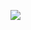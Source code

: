 [![](https://mermaid.ink/img/pako:eNqFVk1v00AQ_SurPaKkuPkkVtVLkDhQuFAhBEErY2-yVuN15KxLS5UD4oQQgh44cWmIOBSIVAQIKT704Cr_w_-E_bATO7aDL_HuvHk782Zn4jNouhaGOhwzg-G7tjHwDKd6XOtRwJ9nt56DanUfHCyvouAzQyfYQeNoMaNoRKLFpaOD-yScmgSQ8IIOwHF44YIouOSvVhR85T-Kpsxdch-GPxx0ZEeLa-f2QRS8N3XwKArmCQPjZqDMMVvOQdI82eBGJrEREyimgy7hOAqkHcRnK7ItbpK2S7B5hDx8bOOXOrj5KM9Ty5ghjVAJkfCbgwZ2FHxAUhddbSl55H6slyKQyue9wJkyp-twSIxTdHMeBZ9sHnVwjoZC2dmKSspTilH5CCWQEy2--2uf9K6E8QOVdRJrnosu0TyTJ9dncU0LctxArqV1fZZWIdkrSv4er4zI653BixQFbzmh4aL0KeLZhkoJMCLLq-WUDhDj60sTjYk9yulRBNpGwohBCWJuOKX_5UphJWX4eoSccCZUWsyEWOF0zVFglE5C779MZbdGp3cLq6m0tvtIveztmcS1Tby_n7rRogjxlUviRC4d2hQnbZg3CHzCqkCrM-R14aMCUd5mcypKtIpRTpHfqypmffgoQMNwntGLN3T4C2TapxBXcIlkDKIEP0vKVQLIJVDunAcUFqEw4m0yxW4l1rhY2EVW-Ee0wDIJLJkvGVORNl3i8xFI0QvePQq1ebPKENL9sYzJJP5pFLyh6QjEU2RVbS36cwO83iuZRtlcBOYhCb_QfNS57bhvuNhE9lFm-iufMmsSC6zAgWdbUGeejyvQwZ5jiCWUmvYgI9jBPajzVwv3DX_IerBHJ9xtZNCnrusknp7rDwjU-8ZwzFf-yFr_Ba8gmFrY67o-ZVDv1CQF1M_gCdR377R3Go1aq9lutLW2Vt_l1lOoV2ud5o5W01otraFp9Y7WmlTgK3lqY6epaVqnqdU6nbrWqtcrEFs2c70H6htAfgpM_gG1F0mk?type=png)](https://mermaid.live/edit#pako:eNqFVk1v00AQ_SurPaKkuPkkVtVLkDhQuFAhBEErY2-yVuN15KxLS5UD4oQQgh44cWmIOBSIVAQIKT704Cr_w_-E_bATO7aDL_HuvHk782Zn4jNouhaGOhwzg-G7tjHwDKd6XOtRwJ9nt56DanUfHCyvouAzQyfYQeNoMaNoRKLFpaOD-yScmgSQ8IIOwHF44YIouOSvVhR85T-Kpsxdch-GPxx0ZEeLa-f2QRS8N3XwKArmCQPjZqDMMVvOQdI82eBGJrEREyimgy7hOAqkHcRnK7ItbpK2S7B5hDx8bOOXOrj5KM9Ty5ghjVAJkfCbgwZ2FHxAUhddbSl55H6slyKQyue9wJkyp-twSIxTdHMeBZ9sHnVwjoZC2dmKSspTilH5CCWQEy2--2uf9K6E8QOVdRJrnosu0TyTJ9dncU0LctxArqV1fZZWIdkrSv4er4zI653BixQFbzmh4aL0KeLZhkoJMCLLq-WUDhDj60sTjYk9yulRBNpGwohBCWJuOKX_5UphJWX4eoSccCZUWsyEWOF0zVFglE5C779MZbdGp3cLq6m0tvtIveztmcS1Tby_n7rRogjxlUviRC4d2hQnbZg3CHzCqkCrM-R14aMCUd5mcypKtIpRTpHfqypmffgoQMNwntGLN3T4C2TapxBXcIlkDKIEP0vKVQLIJVDunAcUFqEw4m0yxW4l1rhY2EVW-Ee0wDIJLJkvGVORNl3i8xFI0QvePQq1ebPKENL9sYzJJP5pFLyh6QjEU2RVbS36cwO83iuZRtlcBOYhCb_QfNS57bhvuNhE9lFm-iufMmsSC6zAgWdbUGeejyvQwZ5jiCWUmvYgI9jBPajzVwv3DX_IerBHJ9xtZNCnrusknp7rDwjU-8ZwzFf-yFr_Ba8gmFrY67o-ZVDv1CQF1M_gCdR377R3Go1aq9lutLW2Vt_l1lOoV2ud5o5W01otraFp9Y7WmlTgK3lqY6epaVqnqdU6nbrWqtcrEFs2c70H6htAfgpM_gG1F0mk)
